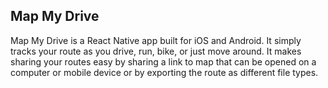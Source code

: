 ## Map My Drive

Map My Drive is a React Native app built for iOS and Android. It simply tracks your route as you drive, run, bike, or just move around. It makes sharing your routes easy by sharing a link to map that can be opened on a computer or mobile device or by exporting the route as different file types.
